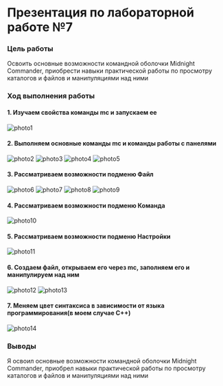 # Презентация по лабораторной работе №7
### Цель работы
Освоить основные возможности командной оболочки Midnight Commander, приобрести навыки практической работы по просмотру каталогов и файлов и манипуляциями над ними
### Ход выполнения работы
#### 1. Изучаем свойства команды mc и запускаем ее
![photo1](https://sun1-18.userapi.com/s/v1/if2/PCeQCgGeZOAN9szvOL132bEtXjG-0Yx9MUDe-qLpR5uJnXT-Wxvi3TQyFXvZtWABlOj-Lyr_gbutQVJgZbTqoEJE.jpg?size=280x64&quality=96&type=album)
#### 2. Выполняем основные команды mc и команды работы с панелями
![photo2](https://sun9-2.userapi.com/s/v1/if2/1iRz3QZsUKdsSbMzMHmf00myQTmG8a2K4DK4-SxTRWJAJU8t_3VkSiZK05vnGcYwQtN2Kd6zvTkkJfFQeWREBWo5.jpg?size=450x330&quality=96&type=album)
![photo3](https://sun9-42.userapi.com/s/v1/if2/o6amJo5WDDr3ttH4gk8wXtJRXaOeRjc7RZW72B-gzuugGszSNMivs2U1dqO02vbkz3Xh_4LDmysxWXcc3-tkGWxa.jpg?size=451x333&quality=96&type=album)
![photo4](https://sun9-79.userapi.com/s/v1/if2/qEZcbn3NqGvVn8s_vef7-ByzlfqkAIyNtlJE2PDOhOmWxPdOyOTU7Z1KiXO_nnrRESF2NgoB3v2lBh5LT5wJkEyV.jpg?size=450x329&quality=96&type=album)
![photo5](https://sun9-8.userapi.com/s/v1/if2/FGyFC01pzgu1dFRAebucpYOPv6XlbCJmzTl2eNJg-EffMYe8Pi6RwzULAeJmeKVGPxI-X7MKhTc-xW8HWpU9g-aJ.jpg?size=449x333&quality=96&type=album)
#### 3. Рассматриваем возможности подменю Файл
![photo6](https://sun1-54.userapi.com/s/v1/if2/11BZwN43fwbwcNTN7H33E_qTiRnWkIYKmtWUNz_6HvrFELy4m33Dv8OftUbQjCMQ1utkwvAQyIuecSjQGOodfUiA.jpg?size=452x335&quality=96&type=album)
![photo7](https://sun9-78.userapi.com/s/v1/if2/eJ-JZZlk4bYYymNoDgrNjlmhnyRLbK8mRYGOlRcTWJ_2z1LTUaQFNBBt64ZaSvhOuoDlq0zehNvmmuq-vrJajnvM.jpg?size=452x334&quality=96&type=album)
![photo8](https://sun9-16.userapi.com/s/v1/if2/DmaDm6oNVQ08pkfhCJK7W05e3_Hy1cEIy86XgJut1ioS9g72OvY8Ct0U0tVWchV5CuVrkgrQlTjHvtgSSNtcA3z-.jpg?size=451x335&quality=96&type=album)
![photo9](https://sun9-88.userapi.com/s/v1/if2/jXSVOC40QnzON0rsKotDHCSEg667F97UdNTzOJBvt5wq6iEBLfRWYNyORcmxxw95SEYqtQU8pkxGPmBIirM31N2F.jpg?size=449x333&quality=96&type=album)
#### 4. Рассматриваем возможности подменю Команда
![photo10](https://sun9-62.userapi.com/s/v1/if2/JKqbqP83c4_SadqyyXzIg91GAZC6JIDmaz6zP29WOJU-t7PD2NhREXk73r64JtE5cTArS4DsRWzV6F-Z1OglqlUY.jpg?size=452x333&quality=96&type=album)
#### 5. Рассматриваем возможности подменю Настройки
![photo11](https://sun9-18.userapi.com/s/v1/if2/CbrYzQOFVh4z3O_CSnbJSLoEq9o5yRCeO0YRFS9fn9ujN9Nv1AJ4iEkFEc7ayzQtc0uMhDWLISTZri7hX_yH0_kh.jpg?size=449x331&quality=96&type=album)
#### 6. Создаем файл, открываем его через mc, заполняем его и манипулируем над ним
![photo12](https://sun9-7.userapi.com/s/v1/if2/AmOV10OF6oshWH0Zdb-YCKgrr8Ab7sOCbIwZBNckKNNFH7RnW_eeBOV48e5E-heHJdmlkIxdSk_XSj3nutvzD1e6.jpg?size=200x17&quality=96&type=album)
![photo13](https://sun1-17.userapi.com/s/v1/if2/bT5gidGnyw_Rep_Dp2fGzvVnwM4ppx9B5_WfX2S4TT88CeA0C2TGOJBlB0FA22J0eP_V_nJHcOG1rk7V-d4TiEi6.jpg?size=451x176&quality=96&type=album)
#### 7. Меняем цвет синтаксиса в зависимости от языка программирования(в моем случае C++)
![photo14](https://sun9-2.userapi.com/s/v1/if2/xNOkeC75v3kDteeyAnx9EcW_BEzBlWZSNGeYLo-gwVYCAUmP7jvnRe3tH01nObichizZ8_tfMgVubrpSBTPUf1oD.jpg?size=450x170&quality=96&type=album)
### Выводы
Я освоил основные возможности командной оболочки Midnight Commander, приобрел навыки практической работы по просмотру каталогов и файлов и манипуляциями над ними
